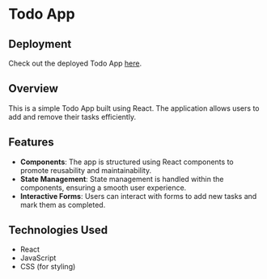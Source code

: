 # Todo App

## Deployment
Check out the deployed Todo App [here](https://amrkhaled5.github.io/ToDo-ReactApp/).

## Overview

This is a simple Todo App built using React. The application allows users to add and remove their tasks efficiently.

## Features

- **Components**: The app is structured using React components to promote reusability and maintainability.
- **State Management**: State management is handled within the components, ensuring a smooth user experience.
- **Interactive Forms**: Users can interact with forms to add new tasks and mark them as completed.

## Technologies Used

- React
- JavaScript
- CSS (for styling)



